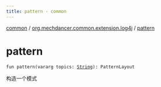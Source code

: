 ```yaml
---
title: pattern - common
---
```


[common](../index.html) / [org.mechdancer.common.extension.log4j](index.html) / [pattern](./pattern.html)

# pattern

`fun pattern(vararg topics: `[`String`](https://kotlinlang.org/api/latest/jvm/stdlib/kotlin/-string/index.html)`): PatternLayout`

构造一个模式

